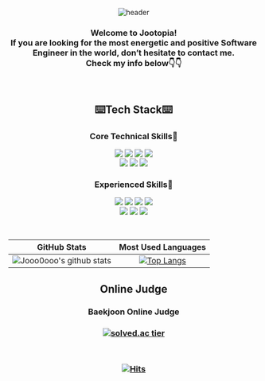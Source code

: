<div align="center">

![header](https://capsule-render.vercel.app/api?type=soft&color=gradient&text=Joo&height=200&fontSize=100&animation=twinkling)

<h3>Welcome to Jootopia!<br/>
If you are looking for the most energetic and positive Software Engineer in the world, don’t hesitate to contact me.<br/>
Check my info below👇👇</h3>
<br/>

<h2>⌨️Tech Stack⌨️</h2>
<h3>Core Technical Skills🥇</h3>
<p>
<img  src="https://img.shields.io/badge/Java-007396?style=flat&logo=Java&logoColor=white"/></a>
<img  src="https://img.shields.io/badge/HTML5-E34F26?style=flat&logo=HTML5&logoColor=white"/></a>
<img  src="https://img.shields.io/badge/CSS3-1572B6?style=flat&logo=CSS3&logoColor=white"/></a>
<img  src="https://img.shields.io/badge/javaScript-F7DF1E?style=flat&logo=JavaScript&logoColor=black"/>
</a><br>
<img  src="https://img.shields.io/badge/PostgreSQL-336791?style=flat&logo=PostgreSQL&logoColor=white"/></a>
<img  src="https://img.shields.io/badge/Spring-6DB33F?style=flat&logo=Spring&logoColor=white"/></a>
<img  src="https://img.shields.io/badge/SpringBoot-6DB33F?style=flat&logo=Spring&logoColor=white"/></a>
</p>

<h3>Experienced Skills🥈</h3>
<p>
<img  src="https://img.shields.io/badge/C-A8B9CC?style=flat&logo=C&logoColor=white"/></a>
<img  src="https://img.shields.io/badge/C++-00599C?style=flat&logo=C%2B%2B&logoColor=white"/></a>
<img  src="https://img.shields.io/badge/Python-3776AB?style=flat&logo=Python&logoColor=white"/></a>
<img  src="https://img.shields.io/badge/React-61DAFB?style=flat&logo=React&logoColor=black"/></a><br/>
<img  src="https://img.shields.io/badge/WordPress-21759B?style=flat&logo=WordPress&logoColor=white"/></a>
<img  src="https://img.shields.io/badge/MySQL-4479A1?style=flat&logo=MySQL&logoColor=white"/></a>
<img  src="https://img.shields.io/badge/Amazon AWS-232F3E?style=flat&logo=Amazon AWS&logoColor=white"/></a>
</p>
<br/>

| GitHub Stats | Most Used Languages |
|:----:|:----:|
| ![Jooo0ooo's github stats](https://github-readme-stats.vercel.app/api?username=jooo0ooo&show_icons=true&theme=dracula) | [![Top Langs](https://github-readme-stats.vercel.app/api/top-langs/?username=jooo0ooo&layout=compact&theme=dracula)](https://github.com/jooo0ooo/github-readme-stats) |


<h2>Online Judge</h2>
<h3>Baekjoon Online Judge<h3>

[![solved.ac tier](http://mazassumnida.wtf/api/v2/generate_badge?boj=wldn3634)](https://solved.ac/wldn3634)

<br/>

[![Hits](https://hits.seeyoufarm.com/api/count/incr/badge.svg?url=https%3A%2F%2Fgithub.com%2Fjooo0ooo&count_bg=%23B84BFF&title_bg=%23D697FF&icon=swarm.svg&icon_color=%235C257F&title=&edge_flat=false)](https://hits.seeyoufarm.com)

<!--
**jooo0ooo/jooo0ooo** is a ✨ _special_ ✨ repository because its `README.md` (this file) appears on your GitHub profile.

Here are some ideas to get you started:

- 🔭 I’m currently working on ...
- 🌱 I’m currently learning ...
- 👯 I’m looking to collaborate on ...
- 🤔 I’m looking for help with ...
- 💬 Ask me about ...
- 📫 How to reach me: ...
- 😄 Pronouns: ...
- ⚡ Fun fact: ...
-->
</div>